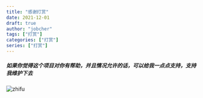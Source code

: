```yaml
---
title: "感谢打赏"
date: 2021-12-01
draft: true
author: "jobcher"
tags: ["打赏"]
categories: ["打赏"]
series: ["打赏"]
---
```

##### 如果你觉得这个项目对你有帮助，并且情况允许的话，可以给我一点点支持，支持我维护下去  

![zhifu](/images/awxyv-sq69b.webp)

